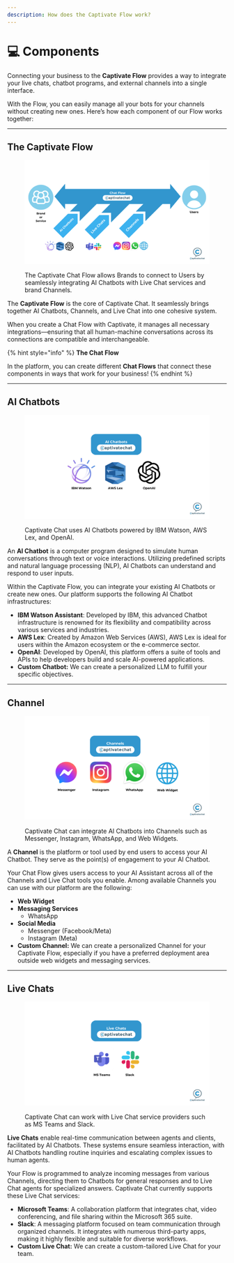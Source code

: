 ```yaml
---
description: How does the Captivate Flow work?
---
```


# 💻 Components

Connecting your business to the **Captivate Flow** provides a way to integrate your live chats, chatbot programs, and external channels into a single interface.&#x20;

With the Flow, you can easily manage all your bots for your channels without creating new ones. Here’s how each component of our Flow works together:

***

## The Captivate Flow



<figure><img src=".gitbook/assets/1.png" alt=""><figcaption><p>The Captivate Chat Flow allows Brands to connect to Users by seamlessly integrating AI Chatbots with Live Chat services and brand Channels.</p></figcaption></figure>

The **Captivate Flow** is the core of Captivate Chat. It seamlessly brings together AI Chatbots, Channels, and Live Chat into one cohesive system.

When you create a Chat Flow with Captivate, it manages all necessary integrations—ensuring that all human-machine conversations across its connections are compatible and interchangeable.

{% hint style="info" %}
**The Chat Flow**

In the platform, you can create different **Chat Flows** that connect these components in ways that work for your business!
{% endhint %}

***

## AI Chatbots



<figure><img src=".gitbook/assets/2.png" alt=""><figcaption><p>Captivate Chat uses AI Chatbots powered by IBM Watson, AWS Lex, and OpenAI. </p></figcaption></figure>

An **AI Chatbot** is a computer program designed to simulate human conversations through text or voice interactions. Utilizing predefined scripts and natural language processing (NLP), AI Chatbots can understand and respond to user inputs.

Within the Captivate Flow, you can integrate your existing AI Chatbots or create new ones. Our platform supports the following AI Chatbot infrastructures:

* **IBM Watson Assistant**: Developed by IBM, this advanced Chatbot infrastructure is renowned for its flexibility and compatibility across various services and industries.
* **AWS Lex**: Created by Amazon Web Services (AWS), AWS Lex is ideal for users within the Amazon ecosystem or the e-commerce sector.
* **OpenAI**: Developed by OpenAI, this platform offers a suite of tools and APIs to help developers build and scale AI-powered applications.
* **Custom Chatbot:** We can create a personalized LLM to fulfill your specific objectives.

***

## Channel



<figure><img src=".gitbook/assets/4.png" alt=""><figcaption><p>Captivate Chat can integrate AI Chatbots into Channels such as Messenger, Instagram, WhatsApp, and Web Widgets.</p></figcaption></figure>

A **Channel** is the platform or tool used by end users to access your AI Chatbot. They serve as the point(s) of engagement to your AI Chatbot.

Your Chat Flow gives users access to your AI Assistant across all of the Channels and Live Chat tools you enable. Among available Channels you can use with our platform are the following:&#x20;

* **Web Widget**
* **Messaging Services**
  * WhatsApp
* **Social Media**
  * Messenger (Facebook/Meta)
  * Instagram (Meta)
* **Custom Channel:** We can create a personalized Channel for your Captivate Flow, especially if you have a preferred deployment area outside web widgets and messaging services.

***

## Live Chats



<figure><img src=".gitbook/assets/3.png" alt=""><figcaption><p>Captivate Chat can work with Live Chat service providers such as MS Teams and Slack.</p></figcaption></figure>

**Live Chats** enable real-time communication between agents and clients, facilitated by AI Chatbots. These systems ensure seamless interaction, with AI Chatbots handling routine inquiries and escalating complex issues to human agents.

Your Flow is programmed to analyze incoming messages from various Channels, directing them to Chatbots for general responses and to Live Chat agents for specialized answers. Captivate Chat currently supports these Live Chat services:

* **Microsoft Teams**: A collaboration platform that integrates chat, video conferencing, and file sharing within the Microsoft 365 suite.&#x20;
* **Slack**: A messaging platform focused on team communication through organized channels. It integrates with numerous third-party apps, making it highly flexible and suitable for diverse workflows.
* **Custom Live Chat:** We can create a custom-tailored Live Chat for your team.&#x20;

